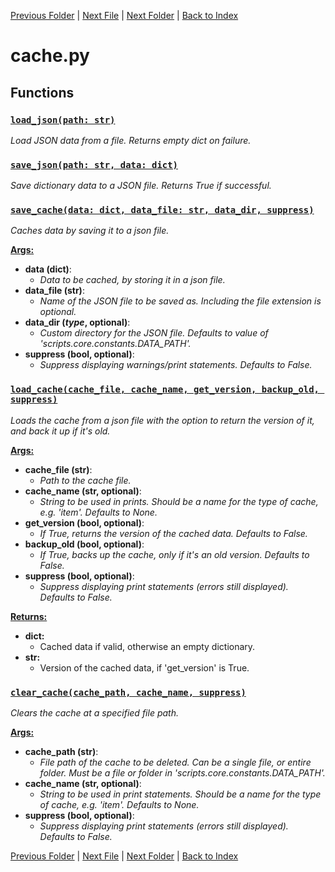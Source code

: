 [Previous Folder](../article_content/hotbar_slots_content.md) | [Next File](config_manager.md) | [Next Folder](../fluids/fluid_article.md) | [Back to Index](../../index.md)

# cache.py

## Functions

### [`load_json(path: str)`](https://github.com/Vaileasys/pz-wiki_parser/blob/main/scripts/core/cache.py#L10)

_Load JSON data from a file. Returns empty dict on failure._

### [`save_json(path: str, data: dict)`](https://github.com/Vaileasys/pz-wiki_parser/blob/main/scripts/core/cache.py#L22)

_Save dictionary data to a JSON file. Returns True if successful._

### [`save_cache(data: dict, data_file: str, data_dir, suppress)`](https://github.com/Vaileasys/pz-wiki_parser/blob/main/scripts/core/cache.py#L33)

_Caches data by saving it to a json file._

<ins>**Args:**</ins>
  - **data (dict)**:
      - _Data to be cached, by storing it in a json file._
  - **data_file (str)**:
      - _Name of the JSON file to be saved as. Including the file extension is optional._
  - **data_dir (_type_, optional)**:
      - _Custom directory for the JSON file. Defaults to value of 'scripts.core.constants.DATA_PATH'._
  - **suppress (bool, optional)**:
      - _Suppress displaying warnings/print statements. Defaults to False._

### [`load_cache(cache_file, cache_name, get_version, backup_old, suppress)`](https://github.com/Vaileasys/pz-wiki_parser/blob/main/scripts/core/cache.py#L60)

_Loads the cache from a json file with the option to return the version of it, and back it up if it's old._

<ins>**Args:**</ins>
  - **cache_file (str)**:
      - _Path to the cache file._
  - **cache_name (str, optional)**:
      - _String to be used in prints. Should be a name for the type of cache, e.g. 'item'. Defaults to None._
  - **get_version (bool, optional)**:
      - _If True, returns the version of the cached data. Defaults to False._
  - **backup_old (bool, optional)**:
      - _If True, backs up the cache, only if it's an old version. Defaults to False._
  - **suppress (bool, optional)**:
      - _Suppress displaying print statements (errors still displayed). Defaults to False._

<ins>**Returns:**</ins>
  - **dict:**
      - Cached data if valid, otherwise an empty dictionary.
  - **str:**
      - Version of the cached data, if 'get_version' is True.

### [`clear_cache(cache_path, cache_name, suppress)`](https://github.com/Vaileasys/pz-wiki_parser/blob/main/scripts/core/cache.py#L109)

_Clears the cache at a specified file path._

<ins>**Args:**</ins>
  - **cache_path (str)**:
      - _File path of the cache to be deleted. Can be a single file, or entire folder. Must be a file or folder in 'scripts.core.constants.DATA_PATH'._
  - **cache_name (str, optional)**:
      - _String to be used in print statements. Should be a name for the type of cache, e.g. 'item'. Defaults to None._
  - **suppress (bool, optional)**:
      - _Suppress displaying print statements (errors still displayed). Defaults to False._



[Previous Folder](../article_content/hotbar_slots_content.md) | [Next File](config_manager.md) | [Next Folder](../fluids/fluid_article.md) | [Back to Index](../../index.md)
